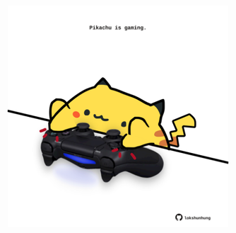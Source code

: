 <!-- built at 07/10/2022, 07:06:44 UTC -->
<p align="center">
  <img width="500" height="500" src="./ReadmeImage.svg">
</p>

